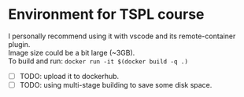 # Environment for TSPL course  
I personally recommend using it with vscode and its remote-container plugin.  
Image size could be a bit large (~3GB).   
To build and run:
`docker run -it $(docker build -q .)`
- [ ] TODO: upload it to dockerhub.
- [ ] TODO: using multi-stage building to save some disk space.  
